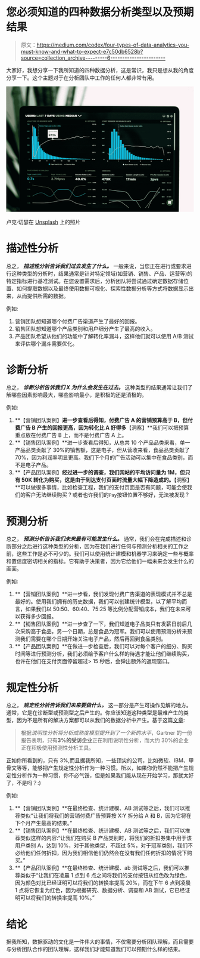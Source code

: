 # 您必须知道的四种数据分析类型以及预期结果

> 原文：<https://medium.com/codex/four-types-of-data-analytics-you-must-know-and-what-to-expect-e7c50db6528b?source=collection_archive---------6----------------------->

大家好，我想分享一下我所知道的四种数据分析，这是常识，我只是想从我的角度分享一下。这个主题对于在分析团队中工作的任何人都非常有用。

![](img/8e46105a366aca1c4173da82e51ca68f.png)

卢克·切瑟在 [Unsplash](https://unsplash.com?utm_source=medium&utm_medium=referral) 上的照片

# 描述性分析

总之， ***描述性分析告诉我们过去发生了什么。*** 一般来说，当您正在进行或要求进行这种类型的分析时，结果通常是针对特定领域(如营销、销售、产品、运营等)的特定指标进行基准测试。在您设置需求后，分析团队将尝试通过确定数据存储位置、如何提取数据以及最终使用数据可视化、探索性数据分析等方式将数据显示出来，从而提供所需的数据。

例如:

1.  营销团队想知道哪个付费广告渠道产生了最好的回报。
2.  销售团队想知道哪个产品类别和用户细分产生了最高的收入。
3.  产品团队希望从他们的功能中了解转化率漏斗，这样他们就可以使用 A/B 测试来评估哪个漏斗需要优化。

# 诊断分析

总之， ***诊断分析告诉我们 X 为什么会发生在过去。*** 这种类型的结果通常让我们了解哪些因素影响最大，哪些影响最小，是积极的还是消极的。

例如:

1.  **【营销团队案例】**进一步查看后得知，付费广告 A 的营销预算高于 B，但付费广告 B 产生的回报更高，因为转化比 A 好得多**【洞察】**我们可以把预算重点放在付费广告 B 上，而不是付费广告 A 上。
2.  **【销售团队案例】**进一步查看后得知，从总共 10 个产品品类来看，单一产品品类贡献了 30%的销售额，这是电子，但从营收来看，食品品类贡献了 70%，因为利润率明显更高。我们下个月的广告活动可以集中在食品类别，而不是电子产品。
3.  **【产品团队案例】**经过进一步的调查，我们网站的平均访问量为 1M，但只有 50K 转化为购买，这是由于到达支付页面时流量大幅下降造成的。**【洞察】**可以做很多事情，比如检查工程，我们的支付页面是否有问题，可能会使我们的客户无法继续购买？或者也许我们的`Pay`按钮位置不够好，无法被发现？

# 预测分析

总之， ***预测分析告诉我们未来最有可能发生什么。*** 通常，我们会在完成描述和诊断部分之后进行这种类型的分析，因为在我们进行任何与预测分析相关的工作之前，这些工作是必不可少的。我们可以使用统计建模和机器学习来确定一些与概率和置信度密切相关的指标。它有助于决策者，因为它给他们一幅未来会发生什么的画面。

例如:

1.  **【营销团队案例】**进一步看，我们发现付费广告渠道的表现模式并不总是最好的。使用我们拥有的历史数据，我们可以创建统计模型，以了解平均而言，如果我们以 50:50、60:40、75:25 等比例分配营销成本，我们在未来可以获得多少回报。
2.  **【销售团队案例】**进一步查了一下，我们知道电子品类只有发薪日前后几次采购高于食品，另一个日期，总是食品为冠军。我们可以使用预测分析来预测我们需要在哪个日期开始关注电子产品，然后再回到食品类别。
3.  **【产品团队案例】**在做进一步检查后，我们可以对每个客户的细分、购买时间等进行预测分析，我们必须给予客户什么样的待遇才能让他们继续购买，也许在他们在支付页面停留超过> 15 秒后，会弹出额外的返现窗口。

# 规定性分析

总之， ***规定性分析告诉我们未来要做什么。*** 这一部分是产生可操作见解的地方。通常，它是在诊断型或预测型之后产生的。你应该知道这种类型是最难产生的类型，因为不是所有的解决方案都可以从我们的数据分析中产生。基于这篇[文章](https://www.dataversity.net/prescriptive-analytics-use-cases/):

> 根据*说明性分析将分析成熟度模型提升到了一个新的水平*，Gartner 的一份报告表明，只有**3%的受访企业**正在利用说明性分析，而大约 30%的企业正在积极使用预测性分析工具。

正如你所看到的，只有 3%,而且据我所知，一些顶尖的公司，比如微软、IBM、甲骨文等等，能够把产生规定性分析作为一种习惯。所以，如果你仍然不能把产生规定性分析作为一种习惯，你不必气馁，但是如果我们能从现在开始学习，那就太好了，不是吗？:)

例如:

1.  **【营销团队案例】**在最终检查、统计建模、AB 测试等之后，我们可以推荐类似“让我们将我们的营销付费广告预算按 X:Y 拆分给 A 和 B，因为它将在下个月产生最高的结果。”
2.  **【销售团队案例】**在最终检查、统计建模、AB 测试等之后，我们可以推荐类似这样的内容:“让我们在购买 B 产品类别时，将我们的折扣券集中用于该用户类别 A，达到 10%，对于其他类型，不超过 5%，对于冠军类别，我们不必给他们任何折扣，因为我们相信他们仍然会在没有我们任何折扣的情况下购买。”
3.  **【产品团队案例】**在最终检查、统计建模、ab 测试等之后，我们可以推荐类似于“让我们在凌晨 1 点到 6 点之间将我们的支付按钮从红色改为绿色，因为颜色对比已经证明可以将我们的转换率提高 20%，而在下午 6 点到凌晨 1 点将它恢复为红色，因为根据研究、数据分析、调查和 AB 测试，它已经证明可以将我们的转换率提高 10%。”

# 结论

据我所知，数据驱动的文化是一件伟大的事情，不仅需要分析团队理解，而且需要与分析团队合作的团队理解，这样我们才能知道我们可以预期什么样的结果。